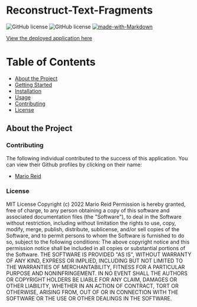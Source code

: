 # Reconstruct-Text-Fragments

![GitHub license](https://img.shields.io/badge/license-MIT-blue.svg)
![GitHub license](https://img.shields.io/badge/Javascript-yellow)
[![made-with-Markdown](https://img.shields.io/badge/Made%20with-Markdown-1f425f.svg)](http://commonmark.org)

[View the deployed application here](https://marioreid.github.io/Reconstruct-Text-Fragments/)
# Table of Contents

* [About the Project](#about-the-project)
* [Getting Started](#getting-started)
* [Installation](#installation)
* [Usage](#usage)
* [Contributing](#contributing)
* [License](#license)

## About the Project 


### Contributing

The following individual contributed to the success of this application. You can view their Github profiles by clicking on their name:

* [Mario Reid](https://github.com/MarioReid)  

### License  

MIT License
Copyright (c) 2022  Mario Reid 
Permission is hereby granted, free of charge, to any person obtaining a copy
of this software and associated documentation files (the "Software"), to deal
in the Software without restriction, including without limitation the rights
to use, copy, modify, merge, publish, distribute, sublicense, and/or sell
copies of the Software, and to permit persons to whom the Software is
furnished to do so, subject to the following conditions:
The above copyright notice and this permission notice shall be included in all
copies or substantial portions of the Software.
THE SOFTWARE IS PROVIDED "AS IS", WITHOUT WARRANTY OF ANY KIND, EXPRESS OR
IMPLIED, INCLUDING BUT NOT LIMITED TO THE WARRANTIES OF MERCHANTABILITY,
FITNESS FOR A PARTICULAR PURPOSE AND NONINFRINGEMENT. IN NO EVENT SHALL THE
AUTHORS OR COPYRIGHT HOLDERS BE LIABLE FOR ANY CLAIM, DAMAGES OR OTHER
LIABILITY, WHETHER IN AN ACTION OF CONTRACT, TORT OR OTHERWISE, ARISING FROM,
OUT OF OR IN CONNECTION WITH THE SOFTWARE OR THE USE OR OTHER DEALINGS IN THE
SOFTWARE.
